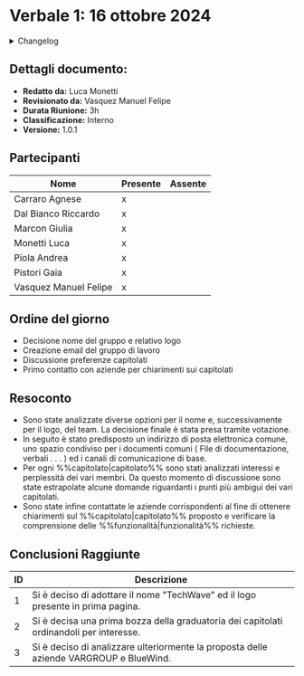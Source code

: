 # Verbale 1: 16 ottobre 2024

<details>
  <summary>Changelog</summary>

| Data       | Versione | Descrizione                              | Autore       | Data Approvazione | Approvatore           |
| ---------- | -------- | ---------------------------------------- | ------------ | ----------------- | --------------------- |
| 04/11/2024 | 1.0.1    | Aggiunto versionamento e durata riunione | Luca Monetti | 05/10/2024        | Manuel Felipe Vasquez |
| 16/10/2024 | 1.0.0    | Prima stesura del documento              | Luca Monetti | 17/10/2024        | Manuel Felipe Vasquez |

</details>

## Dettagli documento:

- **Redatto da:** Luca Monetti
- **Revisionato da:** Vasquez Manuel Felipe
- **Durata Riunione:** 3h
- **Classificazione:** Interno
- **Versione:** 1.0.1

## Partecipanti

| Nome                  | Presente | Assente |
| --------------------- | -------- | ------- |
| Carraro Agnese        | x        |         |
| Dal Bianco Riccardo   | x        |         |
| Marcon Giulia         | x        |         |
| Monetti Luca          | x        |         |
| Piola Andrea          | x        |         |
| Pistori Gaia          | x        |         |
| Vasquez Manuel Felipe | x        |         |

## Ordine del giorno

- Decisione nome del gruppo e relativo logo
- Creazione email del gruppo di lavoro
- Discussione preferenze capitolati
- Primo contatto con aziende per chiarimenti sui capitolati

## Resoconto

- Sono state analizzate diverse opzioni per il nome e, successivamente per il logo, del team. La decisione finale è stata presa tramite votazione.
- In seguito è stato predisposto un indirizzo di posta elettronica comune, uno spazio condiviso per i documenti comuni ( File di documentazione, verbali . . . ) ed i canali di comunicazione di base.
- Per ogni %%capitolato|capitolato%% sono stati analizzati interessi e perplessità dei vari membri. Da questo momento di discussione sono state estrapolate alcune domande riguardanti i punti più ambigui dei vari capitolati.
- Sono state infine contattate le aziende corrispondenti al fine di ottenere chiarimenti sul %%capitolato|capitolato%% proposto e verificare la comprensione delle %%funzionalità|funzionalità%% richieste.

## Conclusioni Raggiunte

| ID  | Descrizione                                                                             |
| --- | --------------------------------------------------------------------------------------- |
| 1   | Si è deciso di adottare il nome "TechWave" ed il logo presente in prima pagina.         |
| 2   | Si è decisa una prima bozza della graduatoria dei capitolati ordinandoli per interesse. |
| 3   | Si è deciso di analizzare ulteriormente la proposta delle aziende VARGROUP e BlueWind.  |